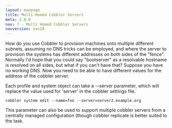 ```yaml
---
layout: manpage
title: Multi-Homed Cobbler Servers
meta: 2.8.0
nav: 7 - Multi Homed Cobbler Servers
navversion: nav28
---
```


How do you use Cobbler to provision machines onto multiple different subnets, assuming no DNS tricks can be employed,
and where the server to provision the systems has different addresses on both sides of the "fence". Normally I'd hope
that you could say "bootserver" as a resolvable hostname is resolved on all sides, but what if you can't have that?
Suppose you have no working DNS. Now you need to be able to have different values for the address of the cobbler server.

Each profile and system object can take a --server parameter, which will replace the value used for 'server' in the
cobbler settings file.

    cobbler system edit --name=foo --server=server2.example.org

This parameter can also be used to support multiple cobbler servers from a centrally managed configuration (though
cobbler replicate is better suited to the task.
